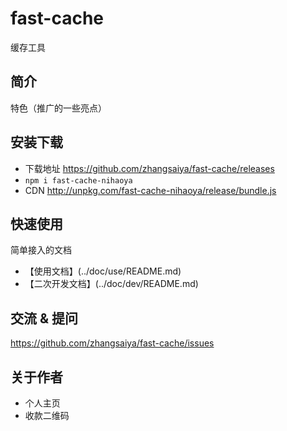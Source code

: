 # fast-cache
缓存工具

## 简介

特色（推广的一些亮点）

## 安装下载

- 下载地址 https://github.com/zhangsaiya/fast-cache/releases
- `npm i fast-cache-nihaoya`
- CDN http://unpkg.com/fast-cache-nihaoya/release/bundle.js
## 快速使用

简单接入的文档

- 【使用文档】(../doc/use/README.md)
- 【二次开发文档】(../doc/dev/README.md)

## 交流 & 提问
https://github.com/zhangsaiya/fast-cache/issues

## 关于作者

- 个人主页
- 收款二维码
